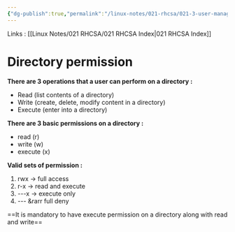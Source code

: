```yaml
---
{"dg-publish":true,"permalink":"/linux-notes/021-rhcsa/021-3-user-management/021-3-6-1-directory-permission/"}
---
```


Links : [[Linux Notes/021 RHCSA/021 RHCSA Index\|021 RHCSA Index]]

# Directory permission

**There are 3 operations that a user can perform on a directory :**
- Read (list contents of a directory)
- Write (create, delete, modify content in a directory)
- Execute (enter into a directory)

**There are 3 basic permissions on a directory :**
- read (r)
- write (w)
- execute (x)

**Valid sets of permission :**
1. rwx &rarr; full access
2. r-x &rarr; read and execute
3. ---x &rarr; execute only
4. --- &rarr full deny

==It is mandatory to have execute permission on a directory along with read and write==

<style> .container {font-family: sans-serif; text-align: center;} .button-wrapper button {z-index: 1;height: 40px; width: 100px; margin: 10px;padding: 5px;} .excalidraw .App-menu_top .buttonList { display: flex;} .excalidraw-wrapper { height: 800px; margin: 50px; position: relative;} :root[dir="ltr"] .excalidraw .layer-ui__wrapper .zen-mode-transition.App-menu_bottom--transition-left {transform: none;} </style><script src="https://cdn.jsdelivr.net/npm/react@17/umd/react.production.min.js"></script><script src="https://cdn.jsdelivr.net/npm/react-dom@17/umd/react-dom.production.min.js"></script><script type="text/javascript" src="https://cdn.jsdelivr.net/npm/@excalidraw/excalidraw@0/dist/excalidraw.production.min.js"></script><div id="021-3-5-1_Directory_Permission_2023-09-23_1916.03.excalidraw.md1"></div><script>(function(){const InitialData={"type":"excalidraw","version":2,"source":"https://github.com/zsviczian/obsidian-excalidraw-plugin/releases/tag/1.9.19","elements":[{"type":"text","version":43,"versionNonce":1887497112,"isDeleted":false,"id":"e2UK90Ke","fillStyle":"hachure","strokeWidth":1,"strokeStyle":"solid","roughness":1,"opacity":100,"angle":0,"x":-107.4749755859375,"y":-280.2250213623047,"strokeColor":"#1e1e1e","backgroundColor":"transparent","width":66.09996032714844,"height":25,"seed":2052080792,"groupIds":[],"frameId":null,"roundness":null,"boundElements":[{"id":"rDy6Ibkqmt1TsllputGpD","type":"arrow"}],"updated":1695477090387,"link":null,"locked":false,"fontSize":20,"fontFamily":1,"text":"Salman","rawText":"Salman","textAlign":"left","verticalAlign":"top","containerId":null,"originalText":"Salman","lineHeight":1.25,"baseline":18},{"type":"text","version":106,"versionNonce":1503013272,"isDeleted":false,"id":"kOYYbSUt","fillStyle":"hachure","strokeWidth":1,"strokeStyle":"solid","roughness":1,"opacity":100,"angle":0,"x":-261.6749267578125,"y":-159.82505798339844,"strokeColor":"#1e1e1e","backgroundColor":"transparent","width":179.47987365722656,"height":25,"seed":72276376,"groupIds":[],"frameId":null,"roundness":null,"boundElements":[{"id":"rDy6Ibkqmt1TsllputGpD","type":"arrow"},{"id":"KVRNQzQ8g1HduEkE3iN_L","type":"arrow"}],"updated":1695477273800,"link":null,"locked":false,"fontSize":20,"fontFamily":1,"text":"/Abhishek Bacchan","rawText":"/Abhishek Bacchan","textAlign":"left","verticalAlign":"top","containerId":null,"originalText":"/Abhishek Bacchan","lineHeight":1.25,"baseline":18},{"type":"text","version":45,"versionNonce":1197806744,"isDeleted":false,"id":"THNR6cqh","fillStyle":"hachure","strokeWidth":1,"strokeStyle":"solid","roughness":1,"opacity":100,"angle":0,"x":-172.6749267578125,"y":-103.22502136230469,"strokeColor":"#1e1e1e","backgroundColor":"transparent","width":95.07992553710938,"height":25,"seed":808265704,"groupIds":[],"frameId":null,"roundness":null,"boundElements":[],"updated":1695476947572,"link":null,"locked":false,"fontSize":20,"fontFamily":1,"text":"Aishwarya","rawText":"Aishwarya","textAlign":"left","verticalAlign":"top","containerId":null,"originalText":"Aishwarya","lineHeight":1.25,"baseline":18},{"type":"text","version":61,"versionNonce":1529780456,"isDeleted":false,"id":"kuiDHXPz","fillStyle":"hachure","strokeWidth":1,"strokeStyle":"solid","roughness":1,"opacity":100,"angle":0,"x":-172.0750732421875,"y":-54.22505187988281,"strokeColor":"#1e1e1e","backgroundColor":"transparent","width":142.95989990234375,"height":25,"seed":1731703960,"groupIds":[],"frameId":null,"roundness":null,"boundElements":[{"id":"KVRNQzQ8g1HduEkE3iN_L","type":"arrow"}],"updated":1695477279792,"link":null,"locked":false,"fontSize":20,"fontFamily":1,"text":"/Ranveer Singh","rawText":"/Ranveer Singh","textAlign":"left","verticalAlign":"top","containerId":null,"originalText":"/Ranveer Singh","lineHeight":1.25,"baseline":18},{"type":"text","version":47,"versionNonce":1262211480,"isDeleted":false,"id":"xD0gtp6y","fillStyle":"hachure","strokeWidth":1,"strokeStyle":"solid","roughness":1,"opacity":100,"angle":0,"x":-119.675048828125,"y":-7.6250152587890625,"strokeColor":"#1e1e1e","backgroundColor":"transparent","width":74.7999267578125,"height":25,"seed":966066840,"groupIds":[],"frameId":null,"roundness":null,"boundElements":[],"updated":1695476958294,"link":null,"locked":false,"fontSize":20,"fontFamily":1,"text":"Deepika","rawText":"Deepika","textAlign":"left","verticalAlign":"top","containerId":null,"originalText":"Deepika","lineHeight":1.25,"baseline":18},{"type":"text","version":75,"versionNonce":570769384,"isDeleted":false,"id":"uvnyPDz3","fillStyle":"hachure","strokeWidth":1,"strokeStyle":"solid","roughness":1,"opacity":100,"angle":0,"x":-115.074951171875,"y":41.77497863769531,"strokeColor":"#1e1e1e","backgroundColor":"transparent","width":76.09996032714844,"height":25,"seed":1088753896,"groupIds":[],"frameId":null,"roundness":null,"boundElements":[],"updated":1695476962313,"link":null,"locked":false,"fontSize":20,"fontFamily":1,"text":"/Salman","rawText":"/Salman","textAlign":"left","verticalAlign":"top","containerId":null,"originalText":"/Salman","lineHeight":1.25,"baseline":18},{"type":"text","version":42,"versionNonce":2038043544,"isDeleted":false,"id":"WcCU9HtI","fillStyle":"hachure","strokeWidth":1,"strokeStyle":"solid","roughness":1,"opacity":100,"angle":0,"x":-72.074951171875,"y":88.37495422363281,"strokeColor":"#1e1e1e","backgroundColor":"transparent","width":54.219940185546875,"height":25,"seed":455226264,"groupIds":[],"frameId":null,"roundness":null,"boundElements":[],"updated":1695476965828,"link":null,"locked":false,"fontSize":20,"fontFamily":1,"text":"Shoeb","rawText":"Shoeb","textAlign":"left","verticalAlign":"top","containerId":null,"originalText":"Shoeb","lineHeight":1.25,"baseline":18},{"type":"text","version":45,"versionNonce":646744552,"isDeleted":false,"id":"aY99fnTf","fillStyle":"hachure","strokeWidth":1,"strokeStyle":"solid","roughness":1,"opacity":100,"angle":0,"x":-66.2750244140625,"y":128.97499084472656,"strokeColor":"#1e1e1e","backgroundColor":"transparent","width":54.559967041015625,"height":25,"seed":226696088,"groupIds":[],"frameId":null,"roundness":null,"boundElements":[],"updated":1695476978020,"link":null,"locked":false,"fontSize":20,"fontFamily":1,"text":"Arban","rawText":"Arban","textAlign":"left","verticalAlign":"top","containerId":null,"originalText":"Arban","lineHeight":1.25,"baseline":18},{"type":"text","version":52,"versionNonce":296487832,"isDeleted":false,"id":"yOJiPBiv","fillStyle":"hachure","strokeWidth":1,"strokeStyle":"solid","roughness":1,"opacity":100,"angle":0,"x":-62.2750244140625,"y":162.1750030517578,"strokeColor":"#1e1e1e","backgroundColor":"transparent","width":47.799957275390625,"height":25,"seed":1652294552,"groupIds":[],"frameId":null,"roundness":null,"boundElements":[],"updated":1695476982867,"link":null,"locked":false,"fontSize":20,"fontFamily":1,"text":"Salim","rawText":"Salim","textAlign":"left","verticalAlign":"top","containerId":null,"originalText":"Salim","lineHeight":1.25,"baseline":18},{"type":"text","version":115,"versionNonce":1953637608,"isDeleted":false,"id":"02LHQuxv","fillStyle":"hachure","strokeWidth":1,"strokeStyle":"solid","roughness":1,"opacity":100,"angle":0,"x":75.3250732421875,"y":92.77503967285156,"strokeColor":"#1e1e1e","backgroundColor":"transparent","width":43.210968017578125,"height":33.74450371009991,"seed":574306792,"groupIds":[],"frameId":null,"roundness":null,"boundElements":[],"updated":1695477237319,"link":null,"locked":false,"fontSize":26.995602968079933,"fontFamily":1,"text":"rwx","rawText":"rwx","textAlign":"left","verticalAlign":"top","containerId":null,"originalText":"rwx","lineHeight":1.25,"baseline":23},{"type":"text","version":111,"versionNonce":1151215592,"isDeleted":false,"id":"3XltYxfD","fillStyle":"hachure","strokeWidth":1,"strokeStyle":"solid","roughness":1,"opacity":100,"angle":0,"x":145.5250244140625,"y":-260.2250671386719,"strokeColor":"#1e1e1e","backgroundColor":"transparent","width":122.21987915039062,"height":25,"seed":1888380568,"groupIds":[],"frameId":null,"roundness":null,"boundElements":[],"updated":1695477498148,"link":null,"locked":false,"fontSize":20,"fontFamily":1,"text":"/vivek oberoi","rawText":"/vivek oberoi","textAlign":"left","verticalAlign":"top","containerId":null,"originalText":"/vivek oberoi","lineHeight":1.25,"baseline":18},{"type":"arrow","version":235,"versionNonce":1122284440,"isDeleted":false,"id":"rDy6Ibkqmt1TsllputGpD","fillStyle":"hachure","strokeWidth":1,"strokeStyle":"solid","roughness":1,"opacity":100,"angle":0,"x":-121.50870866468163,"y":-263.8788066668417,"strokeColor":"#1e1e1e","backgroundColor":"transparent","width":95.16627912828712,"height":88.0538097185995,"seed":308348392,"groupIds":[],"frameId":null,"roundness":{"type":2},"boundElements":[],"updated":1695477108157,"link":null,"locked":false,"startBinding":{"elementId":"e2UK90Ke","focus":0.49493074561458855,"gap":14.033733078744135},"endBinding":{"elementId":"kOYYbSUt","focus":-0.593112173669215,"gap":15.99993896484375},"lastCommittedPoint":null,"startArrowhead":null,"endArrowhead":"arrow","points":[[0,0],[-68.76625471422462,22.45380361508387],[-95.16627912828712,88.0538097185995]]},{"type":"line","version":149,"versionNonce":2140100328,"isDeleted":false,"id":"6pgrSjuelqYRd1lZj8a7u","fillStyle":"hachure","strokeWidth":1,"strokeStyle":"solid","roughness":1,"opacity":100,"angle":0,"x":-210.27496337890625,"y":-123.82502746582031,"strokeColor":"#1e1e1e","backgroundColor":"transparent","width":29.60003662109375,"height":87.20001220703125,"seed":818423704,"groupIds":[],"frameId":null,"roundness":{"type":2},"boundElements":[],"updated":1695477038710,"link":null,"locked":false,"startBinding":null,"endBinding":null,"lastCommittedPoint":null,"startArrowhead":null,"endArrowhead":null,"points":[[0,0],[-0.800048828125,76.00003051757812],[28.79998779296875,87.20001220703125]]},{"type":"line","version":67,"versionNonce":1211019928,"isDeleted":false,"id":"rTznIdeIrjpXBfkClFIAb","fillStyle":"hachure","strokeWidth":1,"strokeStyle":"solid","roughness":1,"opacity":100,"angle":0,"x":-149.4749755859375,"y":-22.225021362304688,"strokeColor":"#1e1e1e","backgroundColor":"transparent","width":28.800048828125,"height":82.39999389648438,"seed":881114344,"groupIds":[],"frameId":null,"roundness":{"type":2},"boundElements":[],"updated":1695477053054,"link":null,"locked":false,"startBinding":null,"endBinding":null,"lastCommittedPoint":null,"startArrowhead":null,"endArrowhead":null,"points":[[0,0],[0,76.80001831054688],[28.800048828125,82.39999389648438]]},{"type":"line","version":116,"versionNonce":1579443432,"isDeleted":false,"id":"Tz9zVqDY9XSmK3ASfhClx","fillStyle":"hachure","strokeWidth":1,"strokeStyle":"solid","roughness":1,"opacity":100,"angle":0,"x":-92.06196098821724,"y":80.17500305175781,"strokeColor":"#1e1e1e","backgroundColor":"transparent","width":23.615543655382552,"height":97.97337943755733,"seed":1466231960,"groupIds":[],"frameId":null,"roundness":{"type":2},"boundElements":[],"updated":1695477076911,"link":null,"locked":false,"startBinding":null,"endBinding":null,"lastCommittedPoint":null,"startArrowhead":null,"endArrowhead":null,"points":[[0,0],[-1.1068633536890071,93.72949773947269],[22.508680301693545,97.97337943755733]]},{"type":"arrow","version":323,"versionNonce":1727173352,"isDeleted":false,"id":"KVRNQzQ8g1HduEkE3iN_L","fillStyle":"hachure","strokeWidth":1,"strokeStyle":"solid","roughness":1,"opacity":100,"angle":0,"x":-243.87499999999994,"y":-119.82493591308594,"strokeColor":"#1e1e1e","backgroundColor":"transparent","width":96,"height":104.79995727539062,"seed":387806440,"groupIds":[],"frameId":null,"roundness":{"type":2},"boundElements":[],"updated":1695477284971,"link":null,"locked":false,"startBinding":{"elementId":"kOYYbSUt","focus":0.3766311886617742,"gap":15.0001220703125},"endBinding":{"elementId":"kuiDHXPz","focus":-1.8135520594726378,"gap":14.2000732421875},"lastCommittedPoint":null,"startArrowhead":null,"endArrowhead":"arrow","points":[[0,0],[-36,30.399932861328125],[-32,96.79995727539062],[60,104.79995727539062]]},{"type":"line","version":17,"versionNonce":740815080,"isDeleted":false,"id":"RTF4yXMpHVj7DgKPldmP6","fillStyle":"hachure","strokeWidth":1,"strokeStyle":"solid","roughness":1,"opacity":100,"angle":0,"x":-211.07501220703125,"y":-93.42500305175781,"strokeColor":"#1e1e1e","backgroundColor":"transparent","width":28.00006103515625,"height":2.4000244140625,"seed":545005976,"groupIds":[],"frameId":null,"roundness":{"type":2},"boundElements":[],"updated":1695477148664,"link":null,"locked":false,"startBinding":null,"endBinding":null,"lastCommittedPoint":null,"startArrowhead":null,"endArrowhead":null,"points":[[0,0],[28.00006103515625,2.4000244140625]]},{"type":"line","version":10,"versionNonce":1598779112,"isDeleted":false,"id":"yjzc7qGdL9tyvGZzoIMjw","fillStyle":"hachure","strokeWidth":1,"strokeStyle":"solid","roughness":1,"opacity":100,"angle":0,"x":-150.2750244140625,"y":7.3749847412109375,"strokeColor":"#1e1e1e","backgroundColor":"transparent","width":19.2000732421875,"height":0.79998779296875,"seed":993525400,"groupIds":[],"frameId":null,"roundness":{"type":2},"boundElements":[],"updated":1695477154061,"link":null,"locked":false,"startBinding":null,"endBinding":null,"lastCommittedPoint":null,"startArrowhead":null,"endArrowhead":null,"points":[[0,0],[19.2000732421875,-0.79998779296875]]},{"type":"line","version":4,"versionNonce":13155048,"isDeleted":false,"id":"CNJXsYjjgYUw9eJF1gfRB","fillStyle":"hachure","strokeWidth":1,"strokeStyle":"solid","roughness":1,"opacity":100,"angle":0,"x":-93.4749755859375,"y":103.37501525878906,"strokeColor":"#1e1e1e","backgroundColor":"transparent","width":14.4000244140625,"height":0,"seed":517415064,"groupIds":[],"frameId":null,"roundness":{"type":2},"boundElements":[],"updated":1695477159874,"link":null,"locked":false,"startBinding":null,"endBinding":null,"lastCommittedPoint":null,"startArrowhead":null,"endArrowhead":null,"points":[[0,0],[14.4000244140625,0]]},{"type":"line","version":9,"versionNonce":1391439768,"isDeleted":false,"id":"5MzmH3vhWHodGfcGQt6oG","fillStyle":"hachure","strokeWidth":1,"strokeStyle":"solid","roughness":1,"opacity":100,"angle":0,"x":-95.074951171875,"y":144.1750030517578,"strokeColor":"#1e1e1e","backgroundColor":"transparent","width":20,"height":0,"seed":2025922024,"groupIds":[],"frameId":null,"roundness":{"type":2},"boundElements":[],"updated":1695477164538,"link":null,"locked":false,"startBinding":null,"endBinding":null,"lastCommittedPoint":null,"startArrowhead":null,"endArrowhead":null,"points":[[0,0],[20,0]]},{"type":"line","version":234,"versionNonce":355778968,"isDeleted":false,"id":"T0Ae9USPbZrfxCkVdOELm","fillStyle":"hachure","strokeWidth":1,"strokeStyle":"solid","roughness":1,"opacity":100,"angle":0,"x":-1.47509765625,"y":95.37501525878908,"strokeColor":"#1e1e1e","backgroundColor":"transparent","width":51.199951171875,"height":81.60003662109375,"seed":1127191192,"groupIds":[],"frameId":null,"roundness":{"type":2},"boundElements":[],"updated":1695477204632,"link":null,"locked":false,"startBinding":null,"endBinding":null,"lastCommittedPoint":null,"startArrowhead":null,"endArrowhead":null,"points":[[0,0],[29.5999755859375,-1.5999755859375],[26.4000244140625,29.60003662109375],[51.199951171875,32.79998779296875],[35.2000732421875,33.60003662109375],[36.7999267578125,78.4000244140625],[16.7999267578125,80.00006103515625]]},{"type":"line","version":33,"versionNonce":397021416,"isDeleted":false,"id":"A2T8hweB7sXQ0WdYjJwLf","fillStyle":"hachure","strokeWidth":1,"strokeStyle":"dashed","roughness":1,"opacity":100,"angle":0,"x":78.5250244140625,"y":128.97499084472656,"strokeColor":"#1e1e1e","backgroundColor":"transparent","width":44.800048828125,"height":0.800048828125,"seed":19548824,"groupIds":[],"frameId":null,"roundness":{"type":2},"boundElements":[],"updated":1695477228532,"link":null,"locked":false,"startBinding":null,"endBinding":null,"lastCommittedPoint":null,"startArrowhead":null,"endArrowhead":null,"points":[[0,0],[44.800048828125,0.800048828125]]},{"type":"text","version":332,"versionNonce":1204465816,"isDeleted":false,"id":"hYRtmLMl","fillStyle":"hachure","strokeWidth":1,"strokeStyle":"dashed","roughness":1,"opacity":100,"angle":0,"x":-750.6749572753906,"y":207.9749298095703,"strokeColor":"#1e1e1e","backgroundColor":"transparent","width":246.19984436035156,"height":25,"seed":2123196824,"groupIds":[],"frameId":null,"roundness":null,"boundElements":[{"id":"yDkeO2BKv2TVLrS4Ko6ol","type":"arrow"},{"id":"F-t0gGKuz17Jv6AxYkDJ5","type":"arrow"},{"id":"q0B3lGE8Nk6zaQX-c2t2u","type":"arrow"}],"updated":1695477800466,"link":null,"locked":false,"fontSize":20,"fontFamily":1,"text":"cd  /abhi/ranveer/salman","rawText":"cd  /abhi/ranveer/salman","textAlign":"left","verticalAlign":"top","containerId":null,"originalText":"cd  /abhi/ranveer/salman","lineHeight":1.25,"baseline":18},{"type":"arrow","version":824,"versionNonce":163040232,"isDeleted":false,"id":"q0B3lGE8Nk6zaQX-c2t2u","fillStyle":"hachure","strokeWidth":1,"strokeStyle":"solid","roughness":1,"opacity":100,"angle":0,"x":-651.3767079252548,"y":179.05572645648195,"strokeColor":"#1e1e1e","backgroundColor":"transparent","width":51.47928683325699,"height":32.696310450236496,"seed":1272285928,"groupIds":[],"frameId":null,"roundness":{"type":2},"boundElements":[],"updated":1695477803588,"link":null,"locked":false,"startBinding":null,"endBinding":{"elementId":"hYRtmLMl","focus":0.34338423565077014,"gap":12.214020142982378},"lastCommittedPoint":null,"startArrowhead":null,"endArrowhead":"arrow","points":[[0,0],[28.115144489813247,-15.99112724013051],[51.47928683325699,16.705183210105986]]},{"type":"arrow","version":846,"versionNonce":751194344,"isDeleted":false,"id":"yDkeO2BKv2TVLrS4Ko6ol","fillStyle":"hachure","strokeWidth":1,"strokeStyle":"solid","roughness":1,"opacity":100,"angle":0,"x":-474.858340916092,"y":182.5859055082886,"strokeColor":"#1e1e1e","backgroundColor":"transparent","width":51.06534554103581,"height":34.84658918318172,"seed":1395908072,"groupIds":[],"frameId":null,"roundness":{"type":2},"boundElements":[],"updated":1695477725029,"link":null,"locked":false,"startBinding":null,"endBinding":{"elementId":"hYRtmLMl","focus":-0.2422408612481332,"gap":15.18399641779888},"lastCommittedPoint":null,"startArrowhead":null,"endArrowhead":"arrow","points":[[-246.8435396783342,-7.2110733549682635],[-210.80251311645128,-24.64156129969888],[-195.77819413729839,10.205027883482842\|-246.8435396783342,-7.2110733549682635],[-210.80251311645128,-24.64156129969888],[-195.77819413729839,10.205027883482842]]},{"type":"arrow","version":781,"versionNonce":704505064,"isDeleted":false,"id":"F-t0gGKuz17Jv6AxYkDJ5","fillStyle":"hachure","strokeWidth":1,"strokeStyle":"solid","roughness":1,"opacity":100,"angle":0,"x":-586.0501880128188,"y":181.7849433499369,"strokeColor":"#1e1e1e","backgroundColor":"transparent","width":57.68569403976426,"height":33.5349565214475,"seed":1278421144,"groupIds":[],"frameId":null,"roundness":{"type":2},"boundElements":[],"updated":1695477795737,"link":null,"locked":false,"startBinding":null,"endBinding":{"elementId":"hYRtmLMl","focus":0.9116736635278098,"gap":13.60914277360098},"lastCommittedPoint":null,"startArrowhead":null,"endArrowhead":"arrow","points":[[0,0],[28.0181649100914,-20.95411283541506],[57.68569403976426,12.580843686032438]]},{"type":"text","version":186,"versionNonce":1501147368,"isDeleted":false,"id":"Vi2qYjgz","fillStyle":"hachure","strokeWidth":1,"strokeStyle":"dashed","roughness":1,"opacity":100,"angle":5.432082822473676,"x":-681.8749389648438,"y":103.37495422363283,"strokeColor":"#1e1e1e","backgroundColor":"transparent","width":49.27037048339844,"height":44.508730266356636,"seed":1958221208,"groupIds":[],"frameId":null,"roundness":null,"boundElements":[],"updated":1695477809856,"link":null,"locked":false,"fontSize":35.60698421308531,"fontFamily":1,"text":"--x","rawText":"--x","textAlign":"left","verticalAlign":"top","containerId":null,"originalText":"--x","lineHeight":1.25,"baseline":30},{"type":"text","version":128,"versionNonce":1458654184,"isDeleted":false,"id":"v2FRtLvL","fillStyle":"hachure","strokeWidth":1,"strokeStyle":"dashed","roughness":1,"opacity":100,"angle":5.593030837112082,"x":-610.6751098632814,"y":113.77494812011716,"strokeColor":"#1e1e1e","backgroundColor":"transparent","width":45.27061462402344,"height":40.89595343857943,"seed":536937368,"groupIds":[],"frameId":null,"roundness":null,"boundElements":[],"updated":1695477812772,"link":null,"locked":false,"fontSize":32.716762750863545,"fontFamily":1,"text":"--x","rawText":"--x","textAlign":"left","verticalAlign":"top","containerId":null,"originalText":"--x","lineHeight":1.25,"baseline":29},{"type":"text","version":108,"versionNonce":4350696,"isDeleted":false,"id":"jxx95yKV","fillStyle":"hachure","strokeWidth":1,"strokeStyle":"solid","roughness":1,"opacity":100,"angle":0,"x":-60.675048828125,"y":-166.02500915527344,"strokeColor":"#1e1e1e","backgroundColor":"transparent","width":42.87629699707031,"height":38.72840861858159,"seed":651789288,"groupIds":[],"frameId":null,"roundness":null,"boundElements":[],"updated":1695477482024,"link":null,"locked":false,"fontSize":30.982726894865273,"fontFamily":1,"text":"--x","rawText":"--x","textAlign":"left","verticalAlign":"top","containerId":null,"originalText":"--x","lineHeight":1.25,"baseline":27},{"type":"text","version":70,"versionNonce":2110267544,"isDeleted":false,"id":"0U9ZIpw9","fillStyle":"hachure","strokeWidth":1,"strokeStyle":"solid","roughness":1,"opacity":100,"angle":0,"x":-3.0748291015625,"y":-59.02503967285156,"strokeColor":"#1e1e1e","backgroundColor":"transparent","width":46.87605285644531,"height":42.341130320600385,"seed":1995404776,"groupIds":[],"frameId":null,"roundness":null,"boundElements":[],"updated":1695477488532,"link":null,"locked":false,"fontSize":33.87290425648031,"fontFamily":1,"text":"--x","rawText":"--x","textAlign":"left","verticalAlign":"top","containerId":null,"originalText":"--x","lineHeight":1.25,"baseline":30},{"type":"line","version":80,"versionNonce":629386904,"isDeleted":false,"id":"m09A5cvvLgI_KmuEw7KxG","fillStyle":"hachure","strokeWidth":1,"strokeStyle":"dashed","roughness":1,"opacity":100,"angle":0,"x":148.125244140625,"y":-281.8249969482422,"strokeColor":"#1e1e1e","backgroundColor":"transparent","width":40.800048828125,"height":6.399993896484375,"seed":1859341800,"groupIds":[],"frameId":null,"roundness":{"type":2},"boundElements":[],"updated":1695477519586,"link":null,"locked":false,"startBinding":null,"endBinding":null,"lastCommittedPoint":null,"startArrowhead":null,"endArrowhead":null,"points":[[0,0],[40.800048828125,-6.399993896484375]]}],"appState":{"theme":"dark","viewBackgroundColor":"#ffffff","currentItemStrokeColor":"#1e1e1e","currentItemBackgroundColor":"transparent","currentItemFillStyle":"hachure","currentItemStrokeWidth":1,"currentItemStrokeStyle":"dashed","currentItemRoughness":1,"currentItemOpacity":100,"currentItemFontFamily":1,"currentItemFontSize":20,"currentItemTextAlign":"left","currentItemStartArrowhead":null,"currentItemEndArrowhead":"arrow","scrollX":1115.4872192965142,"scrollY":209.89144722372293,"zoom":{"value":1},"currentItemRoundness":"round","gridSize":null,"gridColor":{"Bold":"#C9C9C9FF","Regular":"#EDEDEDFF"},"currentStrokeOptions":null,"previousGridSize":null,"frameRendering":{"enabled":true,"clip":true,"name":true,"outline":true}},"files":{}};InitialData.scrollToContent=true;App=()=>{const e=React.useRef(null),t=React.useRef(null),[n,i]=React.useState({width:void 0,height:void 0});return React.useEffect(()=>{i({width:t.current.getBoundingClientRect().width,height:t.current.getBoundingClientRect().height});const e=()=>{i({width:t.current.getBoundingClientRect().width,height:t.current.getBoundingClientRect().height})};return window.addEventListener("resize",e),()=>window.removeEventListener("resize",e)},[t]),React.createElement(React.Fragment,null,React.createElement("div",{className:"excalidraw-wrapper",ref:t},React.createElement(ExcalidrawLib.Excalidraw,{ref:e,width:n.width,height:n.height,initialData:InitialData,viewModeEnabled:!0,zenModeEnabled:!0,gridModeEnabled:!1})))},excalidrawWrapper=document.getElementById("021-3-5-1_Directory_Permission_2023-09-23_1916.03.excalidraw.md1");ReactDOM.render(React.createElement(App),excalidrawWrapper);})();</script>

